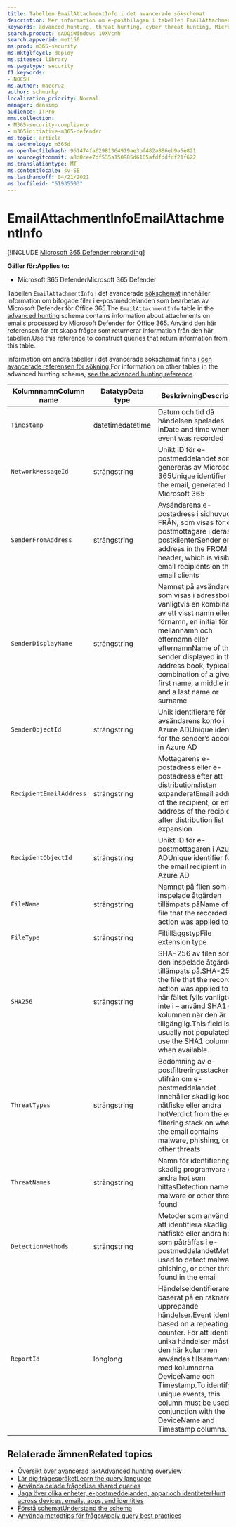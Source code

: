 ```yaml
---
title: Tabellen EmailAttachmentInfo i det avancerade sökschemat
description: Mer information om e-postbilagan i tabellen EmailAttachmentInfo i det avancerade sökschemat
keywords: advanced hunting, threat hunting, cyber threat hunting, Microsoft 365 Defender, microsoft 365, m365, search, query, telemetry, schema reference, kusto, table, column, data type, description, EmailAttachmentInfo, network message id, sender, recipient, attachment id, attachment id, malware
search.product: eADQiWindows 10XVcnh
search.appverid: met150
ms.prod: m365-security
ms.mktglfcycl: deploy
ms.sitesec: library
ms.pagetype: security
f1.keywords:
- NOCSH
ms.author: maccruz
author: schmurky
localization_priority: Normal
manager: dansimp
audience: ITPro
mms.collection:
- M365-security-compliance
- m365initiative-m365-defender
ms.topic: article
ms.technology: m365d
ms.openlocfilehash: 961474fa62981364919ae3bf482a886eb9a5e821
ms.sourcegitcommit: a8d8cee7df535a150985d6165afdfddfdf21f622
ms.translationtype: MT
ms.contentlocale: sv-SE
ms.lasthandoff: 04/21/2021
ms.locfileid: "51935503"
---
```

# <a name="emailattachmentinfo"></a><span data-ttu-id="663ec-104">EmailAttachmentInfo</span><span class="sxs-lookup"><span data-stu-id="663ec-104">EmailAttachmentInfo</span></span>

[!INCLUDE [Microsoft 365 Defender rebranding](../includes/microsoft-defender.md)]


<span data-ttu-id="663ec-105">**Gäller för:**</span><span class="sxs-lookup"><span data-stu-id="663ec-105">**Applies to:**</span></span>
- <span data-ttu-id="663ec-106">Microsoft 365 Defender</span><span class="sxs-lookup"><span data-stu-id="663ec-106">Microsoft 365 Defender</span></span>



<span data-ttu-id="663ec-107">Tabellen `EmailAttachmentInfo` i det avancerade [sökschemat](advanced-hunting-overview.md) innehåller information om bifogade filer i e-postmeddelanden som bearbetas av Microsoft Defender för Office 365.</span><span class="sxs-lookup"><span data-stu-id="663ec-107">The `EmailAttachmentInfo` table in the [advanced hunting](advanced-hunting-overview.md) schema contains information about attachments on emails processed by Microsoft Defender for Office 365.</span></span> <span data-ttu-id="663ec-108">Använd den här referensen för att skapa frågor som returnerar information från den här tabellen.</span><span class="sxs-lookup"><span data-stu-id="663ec-108">Use this reference to construct queries that return information from this table.</span></span>

<span data-ttu-id="663ec-109">Information om andra tabeller i det avancerade sökschemat finns [i den avancerade referensen för sökning.](advanced-hunting-schema-tables.md)</span><span class="sxs-lookup"><span data-stu-id="663ec-109">For information on other tables in the advanced hunting schema, [see the advanced hunting reference](advanced-hunting-schema-tables.md).</span></span>

| <span data-ttu-id="663ec-110">Kolumnnamn</span><span class="sxs-lookup"><span data-stu-id="663ec-110">Column name</span></span> | <span data-ttu-id="663ec-111">Datatyp</span><span class="sxs-lookup"><span data-stu-id="663ec-111">Data type</span></span> | <span data-ttu-id="663ec-112">Beskrivning</span><span class="sxs-lookup"><span data-stu-id="663ec-112">Description</span></span> |
|-------------|-----------|-------------|
| `Timestamp` | <span data-ttu-id="663ec-113">datetime</span><span class="sxs-lookup"><span data-stu-id="663ec-113">datetime</span></span> | <span data-ttu-id="663ec-114">Datum och tid då händelsen spelades in</span><span class="sxs-lookup"><span data-stu-id="663ec-114">Date and time when the event was recorded</span></span> |
| `NetworkMessageId` | <span data-ttu-id="663ec-115">sträng</span><span class="sxs-lookup"><span data-stu-id="663ec-115">string</span></span> | <span data-ttu-id="663ec-116">Unikt ID för e-postmeddelandet som genereras av Microsoft 365</span><span class="sxs-lookup"><span data-stu-id="663ec-116">Unique identifier for the email, generated by Microsoft 365</span></span> |
| `SenderFromAddress` | <span data-ttu-id="663ec-117">sträng</span><span class="sxs-lookup"><span data-stu-id="663ec-117">string</span></span> | <span data-ttu-id="663ec-118">Avsändarens e-postadress i sidhuvudet FRÅN, som visas för e-postmottagare i deras e-postklienter</span><span class="sxs-lookup"><span data-stu-id="663ec-118">Sender email address in the FROM header, which is visible to email recipients on their email clients</span></span> |
| `SenderDisplayName` | <span data-ttu-id="663ec-119">sträng</span><span class="sxs-lookup"><span data-stu-id="663ec-119">string</span></span> | <span data-ttu-id="663ec-120">Namnet på avsändaren som visas i adressboken, vanligtvis en kombination av ett visst namn eller förnamn, en initial för mellannamn och efternamn eller efternamn</span><span class="sxs-lookup"><span data-stu-id="663ec-120">Name of the sender displayed in the address book, typically a combination of a given or first name, a middle initial, and a last name or surname</span></span> |
| `SenderObjectId` | <span data-ttu-id="663ec-121">sträng</span><span class="sxs-lookup"><span data-stu-id="663ec-121">string</span></span> | <span data-ttu-id="663ec-122">Unik identifierare för avsändarens konto i Azure AD</span><span class="sxs-lookup"><span data-stu-id="663ec-122">Unique identifier for the sender’s account in Azure AD</span></span> |
| `RecipientEmailAddress` | <span data-ttu-id="663ec-123">sträng</span><span class="sxs-lookup"><span data-stu-id="663ec-123">string</span></span> | <span data-ttu-id="663ec-124">Mottagarens e-postadress eller e-postadress efter att distributionslistan expanderat</span><span class="sxs-lookup"><span data-stu-id="663ec-124">Email address of the recipient, or email address of the recipient after distribution list expansion</span></span> |
| `RecipientObjectId` | <span data-ttu-id="663ec-125">sträng</span><span class="sxs-lookup"><span data-stu-id="663ec-125">string</span></span> | <span data-ttu-id="663ec-126">Unikt ID för e-postmottagaren i Azure AD</span><span class="sxs-lookup"><span data-stu-id="663ec-126">Unique identifier for the email recipient in Azure AD</span></span> |
| `FileName` | <span data-ttu-id="663ec-127">sträng</span><span class="sxs-lookup"><span data-stu-id="663ec-127">string</span></span> | <span data-ttu-id="663ec-128">Namnet på filen som den inspelade åtgärden tillämpats på</span><span class="sxs-lookup"><span data-stu-id="663ec-128">Name of the file that the recorded action was applied to</span></span> |
| `FileType` | <span data-ttu-id="663ec-129">sträng</span><span class="sxs-lookup"><span data-stu-id="663ec-129">string</span></span> | <span data-ttu-id="663ec-130">Filtilläggstyp</span><span class="sxs-lookup"><span data-stu-id="663ec-130">File extension type</span></span> |
| `SHA256` | <span data-ttu-id="663ec-131">sträng</span><span class="sxs-lookup"><span data-stu-id="663ec-131">string</span></span> | <span data-ttu-id="663ec-132">SHA-256 av filen som den inspelade åtgärden tillämpats på.</span><span class="sxs-lookup"><span data-stu-id="663ec-132">SHA-256 of the file that the recorded action was applied to.</span></span> <span data-ttu-id="663ec-133">Det här fältet fylls vanligtvis inte i – använd SHA1-kolumnen när den är tillgänglig.</span><span class="sxs-lookup"><span data-stu-id="663ec-133">This field is usually not populated — use the SHA1 column when available.</span></span> |
| `ThreatTypes` | <span data-ttu-id="663ec-134">sträng</span><span class="sxs-lookup"><span data-stu-id="663ec-134">string</span></span> | <span data-ttu-id="663ec-135">Bedömning av e-postfiltreringsstacken utifrån om e-postmeddelandet innehåller skadlig kod, nätfiske eller andra hot</span><span class="sxs-lookup"><span data-stu-id="663ec-135">Verdict from the email filtering stack on whether the email contains malware, phishing, or other threats</span></span> |
| `ThreatNames` | <span data-ttu-id="663ec-136">sträng</span><span class="sxs-lookup"><span data-stu-id="663ec-136">string</span></span> | <span data-ttu-id="663ec-137">Namn för identifiering av skadlig programvara eller andra hot som hittas</span><span class="sxs-lookup"><span data-stu-id="663ec-137">Detection name for malware or other threats found</span></span> |
| `DetectionMethods` | <span data-ttu-id="663ec-138">sträng</span><span class="sxs-lookup"><span data-stu-id="663ec-138">string</span></span> | <span data-ttu-id="663ec-139">Metoder som används för att identifiera skadlig kod, nätfiske eller andra hot som påträffas i e-postmeddelandet</span><span class="sxs-lookup"><span data-stu-id="663ec-139">Methods used to detect malware, phishing, or other threats found in the email</span></span> |
| `ReportId` | <span data-ttu-id="663ec-140">long</span><span class="sxs-lookup"><span data-stu-id="663ec-140">long</span></span> | <span data-ttu-id="663ec-141">Händelseidentifierare baserat på en räknare för upprepande händelser.</span><span class="sxs-lookup"><span data-stu-id="663ec-141">Event identifier based on a repeating counter.</span></span> <span data-ttu-id="663ec-142">För att identifiera unika händelser måste den här kolumnen användas tillsammans med kolumnerna DeviceName och Timestamp.</span><span class="sxs-lookup"><span data-stu-id="663ec-142">To identify unique events, this column must be used in conjunction with the DeviceName and Timestamp columns.</span></span> |

## <a name="related-topics"></a><span data-ttu-id="663ec-143">Relaterade ämnen</span><span class="sxs-lookup"><span data-stu-id="663ec-143">Related topics</span></span>
- [<span data-ttu-id="663ec-144">Översikt över avancerad jakt</span><span class="sxs-lookup"><span data-stu-id="663ec-144">Advanced hunting overview</span></span>](advanced-hunting-overview.md)
- [<span data-ttu-id="663ec-145">Lär dig frågespråket</span><span class="sxs-lookup"><span data-stu-id="663ec-145">Learn the query language</span></span>](advanced-hunting-query-language.md)
- [<span data-ttu-id="663ec-146">Använda delade frågor</span><span class="sxs-lookup"><span data-stu-id="663ec-146">Use shared queries</span></span>](advanced-hunting-shared-queries.md)
- [<span data-ttu-id="663ec-147">Jaga över olika enheter, e-postmeddelanden, appar och identiteter</span><span class="sxs-lookup"><span data-stu-id="663ec-147">Hunt across devices, emails, apps, and identities</span></span>](advanced-hunting-query-emails-devices.md)
- [<span data-ttu-id="663ec-148">Förstå schemat</span><span class="sxs-lookup"><span data-stu-id="663ec-148">Understand the schema</span></span>](advanced-hunting-schema-tables.md)
- [<span data-ttu-id="663ec-149">Använda metodtips för frågor</span><span class="sxs-lookup"><span data-stu-id="663ec-149">Apply query best practices</span></span>](advanced-hunting-best-practices.md)
